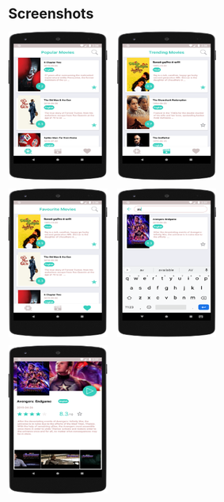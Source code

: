 # Screenshots
<img src= "Screenshots/1.png" height = "300" width = "200">   &nbsp;&nbsp;&nbsp;      <img src= "Screenshots/2.png" height = "300" width = "200">

<img src= "Screenshots/3.png" height = "300" width = "200">   &nbsp;&nbsp;&nbsp;      <img src= "Screenshots/4.png" height = "300" width = "200">

<img src= "Screenshots/5.png" height = "300" width = "200">   
 